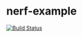 # nerf-example
[![Build Status](https://travis-ci.org/wade-r/nerf-example.svg?branch=master)](https://travis-ci.org/wade-r/nerf-example)
